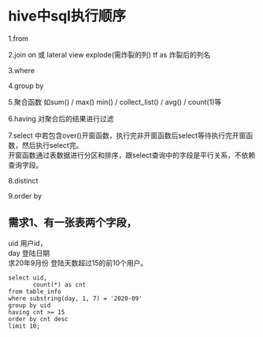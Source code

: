 # hive中sql执行顺序

1.from 

2.join on 或 lateral view explode(需炸裂的列) tf as 炸裂后的列名

3.where

4.group by

5.聚合函数 如sum() / max() min() / collect_list() / avg() / count(1)等

6.having 对聚合后的结果进行过滤

7.select 中若包含over()开窗函数，执行完非开窗函数后select等待执行完开窗函数，然后执行select完。   
开窗函数通过表数据进行分区和排序，跟select查询中的字段是平行关系，不依赖查询字段。

8.distinct

9.order by 

## 需求1、有一张表两个字段，
uid 用户id，  
day 登陆日期  
求20年9月份 登陆天数超过15的前10个用户。   
```hql
select uid,
       count(*) as cnt
from table_info
where substring(day, 1, 7) = '2020-09'
group by uid
having cnt >= 15
order by cnt desc
limit 10;
```